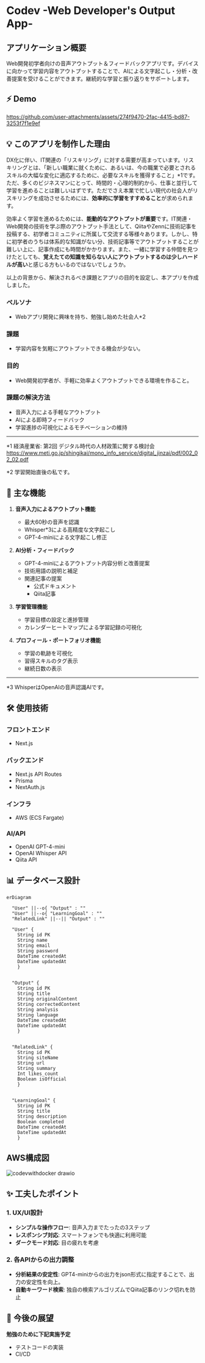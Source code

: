 # Codev -Web Developer's Output App-

## アプリケーション概要
Web開発初学者向けの音声アウトプット＆フィードバックアプリです。デバイスに向かって学習内容をアウトプットすることで、AIによる文字起こし・分析・改善提案を受けることができます。継続的な学習と振り返りをサポートします。

## ⚡️ Demo
https://github.com/user-attachments/assets/274f9470-2fac-4415-bd87-3253f7f1e9ef

## 💡 このアプリを制作した理由
DX化に伴い、IT関連の「リスキリング」に対する需要が高まっています。リスキリングとは、「新しい職業に就くために、あるいは、今の職業で必要とされるスキルの大幅な変化に適応するために、必要なスキルを獲得すること」*1です。ただ、多くのビジネスマンにとって、時間的・心理的制約から、仕事と並行して学習を進めることは難しいはずです。ただでさえ本業で忙しい現代の社会人がリスキリングを成功させるためには、**効率的に学習をすすめること**が求められます。

効率よく学習を進めるためには、**能動的なアウトプットが重要**です。IT関連・Web開発の技術を学ぶ際のアウトプット手法として、QiitaやZennに技術記事を投稿する、初学者コミュニティに所属して交流する等様々あります。しかし、特に初学者のうちは体系的な知識がない分、技術記事等でアウトプットすることが難しい上に、記事作成にも時間がかかります。また、一緒に学習する仲間を見つけたとしても、**覚えたての知識を知らない人にアウトプットするのは少しハードルが高い**と感じる方もいるのではないでしょうか。

以上の背景から、解決されるべき課題とアプリの目的を設定し、本アプリを作成しました。

### ペルソナ
- Webアプリ開発に興味を持ち、勉強し始めた社会人*2

### 課題
- 学習内容を気軽にアウトプットできる機会が少ない。

### 目的
- Web開発初学者が、手軽に効率よくアウトプットできる環境を作ること。

### 課題の解決方法
- 音声入力による手軽なアウトプット
- AIによる即時フィードバック
- 学習進捗の可視化によるモチベーションの維持


---

*1 経済産業省: 第2回 デジタル時代の人材政策に関する検討会
https://www.meti.go.jp/shingikai/mono_info_service/digital_jinzai/pdf/002_02_02.pdf

*2 学習開始直後の私です。


## 🔑 主な機能
1. **音声入力によるアウトプット機能**
   - 最大60秒の音声を認識
   - Whisper*3による高精度な文字起こし
   - GPT-4-miniによる文字起こし修正
   
2. **AI分析・フィードバック**
   - GPT-4-miniによるアウトプット内容分析と改善提案
   - 技術用語の説明と補足
   - 関連記事の提案
     - 公式ドキュメント
     - Qiita記事

3. **学習管理機能**
   - 学習目標の設定と進捗管理
   - カレンダーヒートマップによる学習記録の可視化

4. **プロフィール・ポートフォリオ機能**
   - 学習の軌跡を可視化
   - 習得スキルのタグ表示
   - 継続日数の表示

---

*3 WhisperはOpenAIの音声認識AIです。


## 🛠 使用技術

### フロントエンド
- Next.js

### バックエンド
- Next.js API Routes
- Prisma
- NextAuth.js

### インフラ
- AWS (ECS Fargate)

### AI/API
- OpenAI GPT-4-mini
- OpenAI Whisper API
- Qiita API

## 📊 データベース設計
```mermaid
erDiagram

  "User" ||--o{ "Output" : ""
  "User" ||--o{ "LearningGoal" : ""
  "RelatedLink" ||--|| "Output" : ""

  "User" {
    String id PK
    String name
    String email 
    String password 
    DateTime createdAt 
    DateTime updatedAt 
    }
  

  "Output" {
    String id PK
    String title 
    String originalContent 
    String correctedContent 
    String analysis 
    String language 
    DateTime createdAt 
    DateTime updatedAt 
    }
  

  "RelatedLink" {
    String id PK
    String siteName 
    String url 
    String summary 
    Int likes_count
    Boolean isOfficial 
    }
  

  "LearningGoal" {
    String id PK
    String title 
    String description 
    Boolean completed 
    DateTime createdAt 
    DateTime updatedAt 
    }
```
## AWS構成図
![codevwithdocker drawio](https://github.com/user-attachments/assets/8cdbefe5-a7fd-4b2f-a116-d96e0ab4910d)

## ✨ 工夫したポイント

### 1. UX/UI設計
- **シンプルな操作フロー**: 音声入力までたったの3ステップ
- **レスポンシブ対応**: スマートフォンでも快適に利用可能
- **ダークモード対応**: 目の疲れを考慮

### 2. 各APIからの出力調整
- **分析結果の安定性**: GPT4-miniからの出力をjson形式に指定することで、出力の安定性を向上。
- **自動キーワード検索**: 独自の検索アルゴリズムでQiita記事のリンク切れを防止

## 🔄 今後の展望

**勉強のために下記実施予定**
- テストコードの実装
- CI/CD
